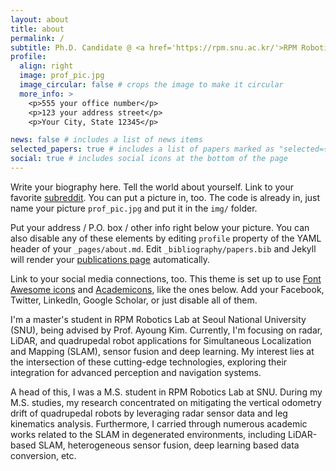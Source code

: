 ```yaml
---
layout: about
title: about
permalink: /
subtitle: Ph.D. Candidate @ <a href='https://rpm.snu.ac.kr/'>RPM Robotics Lab</a> at <a href='https://www.snu.ac.kr/'>SNU</a> 
profile:
  align: right
  image: prof_pic.jpg
  image_circular: false # crops the image to make it circular
  more_info: >
    <p>555 your office number</p>
    <p>123 your address street</p>
    <p>Your City, State 12345</p>

news: false # includes a list of news items
selected_papers: true # includes a list of papers marked as "selected={true}"
social: true # includes social icons at the bottom of the page
---
```


Write your biography here. Tell the world about yourself. Link to your favorite [subreddit](http://reddit.com). You can put a picture in, too. The code is already in, just name your picture `prof_pic.jpg` and put it in the `img/` folder.

Put your address / P.O. box / other info right below your picture. You can also disable any of these elements by editing `profile` property of the YAML header of your `_pages/about.md`. Edit `_bibliography/papers.bib` and Jekyll will render your [publications page](/al-folio/publications/) automatically.

Link to your social media connections, too. This theme is set up to use [Font Awesome icons](https://fontawesome.com/) and [Academicons](https://jpswalsh.github.io/academicons/), like the ones below. Add your Facebook, Twitter, LinkedIn, Google Scholar, or just disable all of them.


I'm a master's student in RPM Robotics Lab at Seoul National University (SNU), being advised by Prof. Ayoung Kim. Currently, I'm focusing on radar, LiDAR, and quadrupedal robot applications for Simultaneous Localization and Mapping (SLAM), sensor fusion and deep learning. My interest lies at the intersection of these cutting-edge technologies, exploring their integration for advanced perception and navigation systems.

A head of this, I was a M.S. student in RPM Robotics Lab at SNU. During my M.S. studies, my research concentrated on mitigating the vertical odometry drift of quadrupedal robots by leveraging radar sensor data and leg kinematics analysis. Furthermore, I carried through numerous academic works related to the SLAM in degenerated environments, including LiDAR-based SLAM, heterogeneous sensor fusion, deep learning based data conversion, etc.

